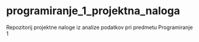 # programiranje_1_projektna_naloga
Repozitorij projektne naloge iz analize podatkov pri predmetu Programiranje 1
